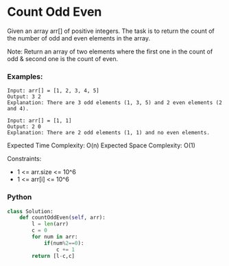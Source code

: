 # Count Odd Even

Given an array arr[] of positive integers. The task is to return the count of the number of odd and even elements in the array.

Note: Return an array of two elements where the first one in the count of odd & second one is the count of even.

### Examples:
```
Input: arr[] = [1, 2, 3, 4, 5]
Output: 3 2
Explanation: There are 3 odd elements (1, 3, 5) and 2 even elements (2 and 4).
```
```
Input: arr[] = [1, 1]
Output: 2 0
Explanation: There are 2 odd elements (1, 1) and no even elements.
```

Expected Time Complexity: O(n)
Expected Space Complexity: O(1)

Constraints:
 - 1 <= arr.size <= 10^6
 - 1 <= arr[i] <= 10^6

### Python
```py
class Solution:
	def countOddEven(self, arr):
		l = len(arr)
		c = 0
		for num in arr:
		    if(num%2==0):
		        c += 1
		return [l-c,c]
```
